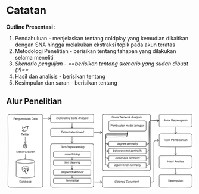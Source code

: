 # Catatan

**Outline Presentasi :**

1. Pendahuluan - menjelaskan tentang coldplay yang kemudian dikaitkan dengan SNA hingga melakukan ekstraksi topik pada akun teratas
2. Metodologi Penelitian - berisikan tentang tahapan yang dilakukan selama meneliti
3. *Skenario pengujian - ==berisikan tentang skenario yang sudah dibuat (?)==*
4. Hasil dan analisis - berisikan tentang
5. Kesimpulan dan saran - berisikan tentang

## Alur Penelitian

![alt text](./img/alur-penelitian.png)

